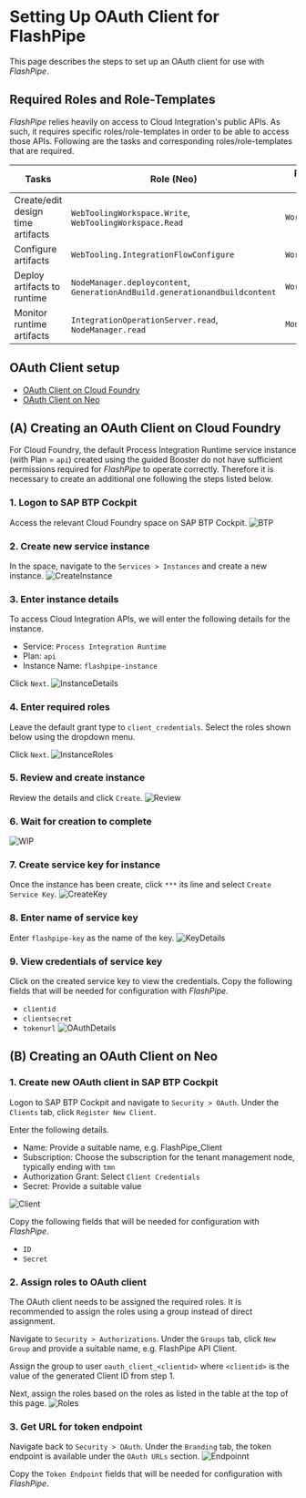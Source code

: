 # Setting Up OAuth Client for FlashPipe
This page describes the steps to set up an OAuth client for use with _FlashPipe_.

## Required Roles and Role-Templates
_FlashPipe_ relies heavily on access to Cloud Integration's public APIs. As such, it requires specific roles/role-templates in order to be able to access those APIs. Following are the tasks and corresponding roles/role-templates that are required.

Tasks | Role (Neo) | Role-Templates (Cloud Foundry)
------------ | ------------- | -------------
Create/edit design time artifacts | `WebToolingWorkspace.Write`, `WebToolingWorkspace.Read` | `WorkspacePackagesEdit`
Configure artifacts | `WebTooling.IntegrationFlowConfigure` | `WorkspacePackagesConfigure`
Deploy artifacts to runtime | `NodeManager.deploycontent`, `GenerationAndBuild.generationandbuildcontent` | `WorkspaceArtifactsDeploy`
Monitor runtime artifacts | `IntegrationOperationServer.read`, `NodeManager.read` | `MonitoringDataRead`

## OAuth Client setup
- [OAuth Client on Cloud Foundry](#CF)
- [OAuth Client on Neo](#Neo)

## <a name="CF"></a> (A) Creating an OAuth Client on Cloud Foundry
For Cloud Foundry, the default Process Integration Runtime service instance (with Plan = `api`) created using the guided Booster do not have sufficient permissions required for _FlashPipe_ to operate correctly. Therefore it is necessary to create an additional one following the steps listed below.

### 1. Logon to SAP BTP Cockpit
Access the relevant Cloud Foundry space on SAP BTP Cockpit.
![BTP](images/oauth-client/cf/01_btp_cf_space.png)

### 2. Create new service instance
In the space, navigate to the `Services > Instances` and create a new instance.
![CreateInstance](images/oauth-client/cf/02_create_instance.png)

### 3. Enter instance details
To access Cloud Integration APIs, we will enter the following details for the instance.
- Service:  `Process Integration Runtime`
- Plan: `api`
- Instance Name: `flashpipe-instance`

Click `Next`.
![InstanceDetails](images/oauth-client/cf/03_instance_details.png)

### 4. Enter required roles
Leave the default grant type to `client_credentials`. Select the roles shown below using the dropdown menu.

Click `Next`.
![InstanceRoles](images/oauth-client/cf/04_instance_roles.png)

### 5. Review and create instance
Review the details and click `Create`.
![Review](images/oauth-client/cf/05_instance_create.png)

### 6. Wait for creation to complete
![WIP](images/oauth-client/cf/06_instance_wip.png)

### 7. Create service key for instance
Once the instance has been create, click `***` its line and select `Create Service Key`. 
![CreateKey](images/oauth-client/cf/07_create_key.png)

### 8. Enter name of service key
Enter `flashpipe-key` as the name of the key.
![KeyDetails](images/oauth-client/cf/08_key_details.png)

### 9. View credentials of service key
Click on the created service key to view the credentials. Copy the following fields that will be needed for configuration with _FlashPipe_.
- `clientid`
- `clientsecret`
- `tokenurl`
![OAuthDetails](images/oauth-client/cf/09_oauth_details.png)

## <a name="Neo"></a> (B) Creating an OAuth Client on Neo

### 1. Create new OAuth client in SAP BTP Cockpit
Logon to SAP BTP Cockpit and navigate to `Security > OAuth`. Under the `Clients` tab, click `Register New Client`.

Enter the following details.
- Name: Provide a suitable name, e.g. FlashPipe_Client
- Subscription: Choose the subscription for the tenant management node, typically ending with `tmn`
- Authorization Grant: Select `Client Credentials`
- Secret: Provide a suitable value

![Client](images/oauth-client/neo/01_oauth_client.png)

Copy the following fields that will be needed for configuration with _FlashPipe_.
- `ID`
- `Secret`

### 2. Assign roles to OAuth client
The OAuth client needs to be assigned the required roles. It is recommended to assign the roles using a group instead of direct assignment.

Navigate to `Security > Authorizations`. Under the `Groups` tab, click `New Group` and provide a suitable name, e.g. FlashPipe API Client.

Assign the group to user `oauth_client_<clientid>` where `<clientid>` is the value of the generated Client ID from step 1.

Next, assign the roles based on the roles as listed in the table at the top of this page.
![Roles](images/oauth-client/neo/02_roles.png)

### 3. Get URL for token endpoint
Navigate back to `Security > OAuth`. Under the `Branding` tab, the token endpoint is available under the `OAuth URLs` section.
![Endpoinnt](images/oauth-client/neo/03_endpoint.png)

Copy the `Token Endpoint` fields that will be needed for configuration with _FlashPipe_.